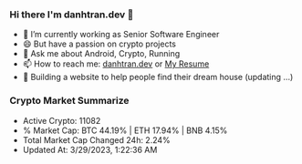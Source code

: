 ### Hi there I'm danhtran.dev 👋

- 🔭 I’m currently working as Senior Software Engineer
- 😄 But have a passion on crypto projects
- 💬 Ask me about Android, Crypto, Running 
- 📫 How to reach me: <a href="https://danhtran.dev" target="_blank">danhtran.dev</a> or <a href="Dan-Resume.pdf" target="_blank">My Resume</a>
- 🌱 Building a website to help people find their dream house (updating ...)

### Crypto Market Summarize
- Active Crypto: 11082
- % Market Cap: BTC 44.19% | ETH 17.94% | BNB 4.15%
- Total Market Cap Changed 24h: 2.24%
- Updated At: 3/29/2023, 1:22:36 AM
